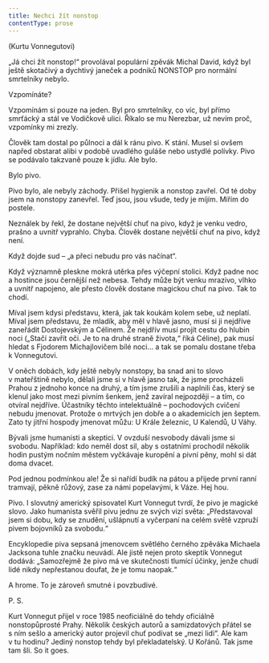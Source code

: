 ```yaml
---
title: Nechci žít nonstop
contentType: prose
---
```


(Kurtu Vonnegutovi)

„Já chci žít nonstop!“ provolával populární zpěvák Michal David, když byl ještě skotačivý a dychtivý janeček a podniků NONSTOP pro normální smrtelníky nebylo.

Vzpomínáte?

Vzpomínám si pouze na jeden. Byl pro smrtelníky, co víc, byl přímo smrťácký a stál ve Vodičkově ulici. Říkalo se mu Nerezbar, už nevím proč, vzpomínky mi zrezly.

Člověk tam dostal po půlnoci a dál k ránu pivo. K stání. Musel si ovšem napřed obstarat alibi v podobě uvadlého guláše nebo ustydlé polívky. Pivo se podávalo takzvaně pouze k jídlu. Ale bylo.

Bylo pivo.

Pivo bylo, ale nebyly záchody. Přišel hygienik a nonstop zavřel. Od té doby jsem na nonstopy zanevřel. Teď jsou, jsou všude, tedy je míjím. Mířím do postele.

Neználek by řekl, že dostane největší chuť na pivo, když je venku vedro, prašno a uvnitř vyprahlo. Chyba. Člověk dostane největší chuť na pivo, když není.

Když dojde sud – „a přeci nebudu pro vás načínat“.

Když významně pleskne mokrá utěrka přes výčepní stolici. Když padne noc a hostince jsou černější než nebesa. Tehdy může být venku mrazivo, vlhko a uvnitř napojeno, ale přesto člověk dostane magickou chuť na pivo. Tak to chodí.

Míval jsem kdysi představu, která, jak tak koukám kolem sebe, už neplatí. Míval jsem představu, že mladík, aby měl v hlavě jasno, musí si ji nejdříve zaneřádit Dostojevským a Célinem. Že nejdřív musí pro­jít cestu do hlubin noci („Stačí zavřít oči. Je to na druhé straně života,“ říká Céline), pak musí hledat s Fjodorem Michajlovičem bílé noci… a tak se pomalu dostane třeba k Vonnegutovi.

V oněch dobách, kdy ještě nebyly nonstopy, ba snad ani to slovo v mateřštině nebylo, dělali jsme si v hlavě jasno tak, že jsme procházeli Prahou z jednoho konce na druhý, a tím jsme zrušili a naplnili čas, který se klenul jako most mezi pivním šenkem, jenž zavíral nejpozději – a tím, co otvíral nejdříve. Účastníky těchto intelektuálně – pochodových cvičení nebudu jmenovat. Protože o mrtvých jen dobře a o akademicích jen šeptem. Zato ty jitřní hospody jmenovat můžu: U Krále železnic, U Kalendů, U Váhy.

Bývali jsme humanisti a skeptici. V ovzduší nesvobody dávali jsme si svobodu. Například: kdo neměl dost sil, aby s ostatními prochodil několik hodin pustým nočním městem vyčkávaje kuropění a pivní pěny, mohl si dát doma dvacet.

Pod jednou podmínkou ale! Že si nařídí budík na pátou a přijede první ranní tramvají, pěkně růžový, zase za námi popelavými, k Váze. Hej hou.

Pivo. I slovutný americký spisovatel Kurt Vonnegut tvrdí, že pivo je magické slovo. Jako humanista svěřil pivu jednu ze svých vizí světa: „Představoval jsem si dobu, kdy se znudění, ušlápnutí a vyčerpaní na celém světě vzpruží pivem bojovníků za svobodu.“

Encyklopedie piva sepsaná jmenovcem světlého černého zpěváka Michaela Jacksona tuhle značku neuvádí. Ale jistě nejen proto skeptik Vonnegut dodává: „Samozřejmě že pivo má ve skutečnosti tlumící účinky, jenže chudí lidé nikdy nepřestanou doufat, že je tomu naopak.“

A hrome. To je zároveň smutné i povzbudivé.

P. S.

  

Kurt Vonnegut přijel v roce 1985 neoficiálně do tehdy oficiálně nonstopůprosté Prahy. Několik českých autorů a samizdatových přátel se s ním sešlo a americký autor projevil chuť podívat se „mezi lidi“. Ale kam v tu hodinu? Jediný nonstop tehdy byl překladatelský. U Kořánů. Tak jsme tam šli. So it goes.
